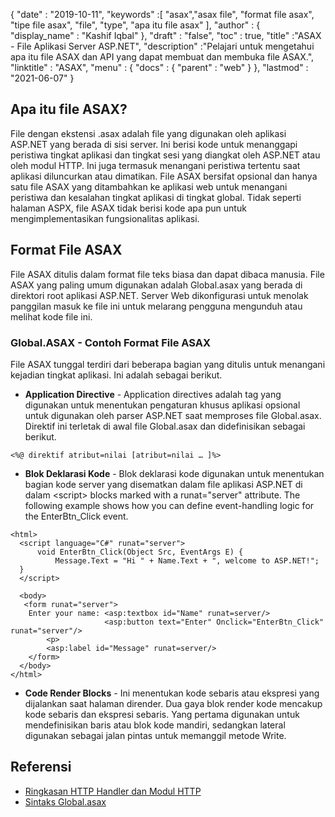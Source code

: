{
  "date" : "2019-10-11",
  "keywords" :[ "asax","asax file", "format file asax", "tipe file asax", "file", "type", "apa itu file asax" ],
  "author" : {
    "display_name" : "Kashif Iqbal"
},
  "draft" : "false",
  "toc" : true,
  "title" :"ASAX - File Aplikasi Server ASP.NET",
  "description" :"Pelajari untuk mengetahui apa itu file ASAX dan API yang dapat membuat dan membuka file ASAX.",
  "linktitle" : "ASAX",
  "menu" : {
    "docs" : {
      "parent" : "web"
}
},
  "lastmod" : "2021-06-07"
}

## Apa itu file ASAX?

File dengan ekstensi .asax adalah file yang digunakan oleh aplikasi ASP.NET yang berada di sisi server. Ini berisi kode untuk menanggapi peristiwa tingkat aplikasi dan tingkat sesi yang diangkat oleh ASP.NET atau oleh modul HTTP. Ini juga termasuk menangani peristiwa tertentu saat aplikasi diluncurkan atau dimatikan. File ASAX bersifat opsional dan hanya satu file ASAX yang ditambahkan ke aplikasi web untuk menangani peristiwa dan kesalahan tingkat aplikasi di tingkat global. Tidak seperti halaman ASPX, file ASAX tidak berisi kode apa pun untuk mengimplementasikan fungsionalitas aplikasi.

## Format File ASAX

File ASAX ditulis dalam format file teks biasa dan dapat dibaca manusia. File ASAX yang paling umum digunakan adalah Global.asax yang berada di direktori root aplikasi ASP.NET. Server Web dikonfigurasi untuk menolak panggilan masuk ke file ini untuk melarang pengguna mengunduh atau melihat kode file ini.

### Global.ASAX - Contoh Format File ASAX

File ASAX tunggal terdiri dari beberapa bagian yang ditulis untuk menangani kejadian tingkat aplikasi. Ini adalah sebagai berikut.

* **Application Directive** - Application directives adalah tag yang digunakan untuk menentukan pengaturan khusus aplikasi opsional untuk digunakan oleh parser ASP.NET saat memproses file Global.asax. Direktif ini terletak di awal file Global.asax dan didefinisikan sebagai berikut.

```
<%@ direktif atribut=nilai [atribut=nilai … ]%>
```
* **Blok Deklarasi Kode** - Blok deklarasi kode digunakan untuk menentukan bagian kode server yang disematkan dalam file aplikasi ASP.NET di dalam \<script> blocks marked with a runat="server" attribute. The following example shows how you can define event-handling logic for the EnterBtn_Click event.

```
<html>
  <script language="C#" runat="server">
      void EnterBtn_Click(Object Src, EventArgs E) {
          Message.Text = "Hi " + Name.Text + ", welcome to ASP.NET!";
  }
  </script>

  <body>
   <form runat="server">
    Enter your name: <asp:textbox id="Name" runat=server/>
                     <asp:button text="Enter" Onclick="EnterBtn_Click" runat="server"/>
        <p>
        <asp:label id="Message" runat=server/>
    </form>
  </body>
</html>
```
* **Code Render Blocks** - Ini menentukan kode sebaris atau ekspresi yang dijalankan saat halaman dirender. Dua gaya blok render kode mencakup kode sebaris dan ekspresi sebaris. Yang pertama digunakan untuk mendefinisikan baris atau blok kode mandiri, sedangkan lateral digunakan sebagai jalan pintas untuk memanggil metode Write.

## Referensi

* [Ringkasan HTTP Handler dan Modul HTTP](https://msdn.microsoft.com/en-us/library/bb398986(v=vs.100))
* [Sintaks Global.asax](https://learn.microsoft.com/en-us/previous-versions/dotnet/netframework-4.0/2027ewzw(v=vs.100))

